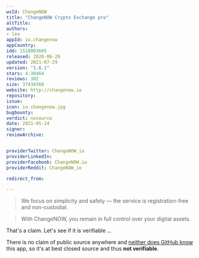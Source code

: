```yaml
---
wsId: ChangeNOW
title: "ChangeNOW Crypto Exchange pro"
altTitle: 
authors:
- leo
appId: io.changenow
appCountry: 
idd: 1518003605
released: 2020-06-29
updated: 2021-07-29
version: "1.6.1"
stars: 4.30464
reviews: 302
size: 37434368
website: http://changenow.io
repository: 
issue: 
icon: io.changenow.jpg
bugbounty: 
verdict: nosource
date: 2021-05-24
signer: 
reviewArchive:


providerTwitter: ChangeNOW_io
providerLinkedIn: 
providerFacebook: ChangeNOW.io
providerReddit: ChangeNOW_io

redirect_from:

---
```


> We focus on simplicity and safety — the service is registration-free and non-custodial.

> With ChangeNOW, you remain in full control over your digital assets.

That's a claim. Let's see if it is verifiable ...

There is no claim of public source anywhere and
[neither does GitHub know](https://github.com/search?q=%22io.changenow.changenow%22)
this app, so it's at best closed source and thus **not verifiable**.
